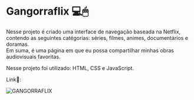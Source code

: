 # Gangorraflix 💻🖱

Nesse projeto é criado uma interface de navegação baseada na Netflix, contendo as seguintes catégorias: séries, filmes, animes, documentários e doramas.<br>
Em suma, é uma página em que eu possa compartilhar minhas obras audiovisuais favoritas.

Nesse projeto foi utilizado: HTML, CSS e JavaScript.

Link🔗: 

![GANGORRAFLIX](https://cdn.discordapp.com/attachments/868299459543592962/895863721296007188/01.png)
